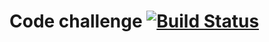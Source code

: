 # Code challenge [![Build Status](https://travis-ci.com/giovannibaratta/Code-challenge.svg?branch=master)](https://travis-ci.com/giovannibaratta/Code-challenge)
